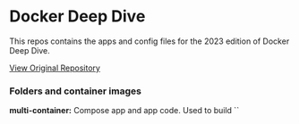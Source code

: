 # Docker Deep Dive

This repos contains the apps and config files for the 2023 edition of Docker Deep Dive.

[View Original Repository](https://github.com/nigelpoulton/ddd-book)

### Folders and container images

**multi-container:** Compose app and app code. Used to build ``
